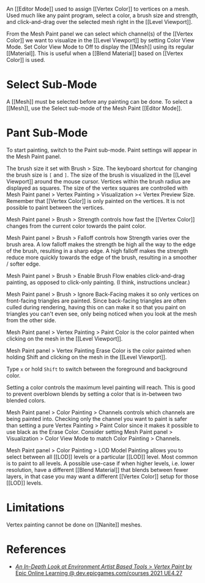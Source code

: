 An [[Editor Mode]] used to assign [[Vertex Color]] to vertices on a mesh.
Used much like any paint program, select a color, a brush size and strength, and click-and-drag over the selected mesh right in the [[Level Viewport]].

From the Mesh Paint panel we can select which channel(s) of the [[Vertex Color]] we want to visualize in the [[Level Viewport]] by setting Color View Mode.
Set Color View Mode to Off to display the [[Mesh]] using its regular [[Material]].
This is useful when a [[Blend Material]] based on [[Vertex Color]] is used.


# Select Sub-Mode

A [[Mesh]] must be selected before any painting can be done.
To select a [[Mesh]], use the Select sub-mode of the Mesh Paint [[Editor Mode]].


# Pant Sub-Mode

To start painting, switch to the Paint sub-mode.
Paint settings will appear in the Mesh Paint panel.

The brush size it set with Brush > Size.
The keyboard shortcut for changing the brush size is `[` and `]`.
The size of the brush is visualized in the [[Level Viewport]] around the mouse cursor.
Vertices within the brush radius are displayed as squares.
The size of the vertex squares are controlled with Mesh Paint panel > Vertex Painting > Visualization  >< Vertex Preview Size.
Remember that [[Vertex Color]] is only painted on the vertices.
It is not possible to paint between the vertices.

Mesh Paint panel > Brush > Strength controls how fast the [[Vertex Color]] changes from the current color towards the paint color.

Mesh Paint panel > Brush > Falloff controls how Strength varies over the brush area.
A low falloff makes the strength be high all the way to the edge of the brush, resulting in a sharp edge.
A high falloff makes the strength reduce more quickly towards the edge of the brush, resulting in a smoother / softer edge.

Mesh Paint panel > Brush > Enable Brush Flow enables click-and-drag painting, as opposed to click-only painting.
(I think, instructions unclear.)

Mesh Paint panel > Brush > Ignore Back-Facing makes it so only vertices on front-facing triangles are painted.
Since back-facing triangles are often culled during rendering, having this on can make it so that you paint on triangles you can't even see, only being noticed when you look at the mesh from the other side.

Mesh Paint panel > Vertex Painting > Paint Color is the color painted when clicking on the mesh in the [[Level Viewport]].

Mesh Paint panel > Vertex Painting  Erase Color is the color painted when holding Shift and clicking on the mesh in the [[Level Viewport]].

Type `x` or hold `Shift` to switch between the foreground and background color.

Setting a color controls the maximum level painting will reach.
This is good to prevent overblown blends by setting a color that is in-between two blended colors.

Mesh Paint panel > Color Painting > Channels controls which channels are being painted into.
Checking only the channel you want to paint is safer than setting a pure Vertex Painting > Paint Color since it makes it possible to use black as the Erase Color.
Consider setting Mesh Paint panel > Visualization > Color View Mode to match Color Painting > Channels.

Mesh Paint panel > Color Painting > LOD Model Painting allows you to select between all [[LOD]] levels or a particular [[LOD]] level.
Most common is to paint to all levels.
A possible use-case if when higher levels, i.e. lower resolution, have a different [[Blend Material]] that blends between fewer layers, in that case you may want a different [[Vertex Color]] setup for those [[LOD]] levels.

# Limitations

Vertex painting cannot be done on [[Nanite]] meshes.

# References

- [_An In-Depth Look at Environment Artist Based Tools_ > _Vertex Paint_ by Epic Online Learning @ dev.epicgames.com/courses 2021 UE4.27](https://dev.epicgames.com/community/learning/courses/3G/unreal-engine-an-in-depth-look-at-environment-artist-based-tools/WvD/unreal-engine-vertex-paint)
